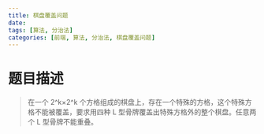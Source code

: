 ```yaml
---
title: 棋盘覆盖问题
date:
tags: [算法, 分治法]
categories: [前端, 算法, 分治法, 棋盘覆盖问题]
---
```


# 题目描述

> 在一个 2^k×2^k 个方格组成的棋盘上，存在一个特殊的方格，这个特殊方格不能被覆盖，要求用四种 L 型骨牌覆盖出特殊方格外的整个棋盘。任意两个 L 型骨牌不能重叠。
